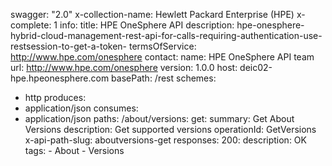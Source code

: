 swagger: "2.0"
x-collection-name: Hewlett Packard Enterprise (HPE)
x-complete: 1
info:
  title: HPE OneSphere API
  description: hpe-onesphere-hybrid-cloud-management-rest-api-for-calls-requiring-authentication-use-restsession-to-get-a-token-
  termsOfService: http://www.hpe.com/onesphere
  contact:
    name: HPE OneSphere API team
    url: http://www.hpe.com/onesphere
  version: 1.0.0
host: deic02-hpe.hpeonesphere.com
basePath: /rest
schemes:
- http
produces:
- application/json
consumes:
- application/json
paths:
  /about/versions:
    get:
      summary: Get About Versions
      description: Get supported versions
      operationId: GetVersions
      x-api-path-slug: aboutversions-get
      responses:
        200:
          description: OK
      tags:
      - About
      - Versions